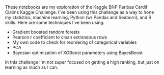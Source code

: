 These notebooks are my exploration of the Kaggle BNP Paribas Cardif Claims Kaggle Challenge. I've been using this challenge as a way to hone my statistics, machine learning, Python (w/ Pandas and Seaborn), and R skills. Here are some techniques I've been using:

- Gradient boosted random forests
- Pearson r coefficient to clean extraneous rows
- My own code to check for reordering of categorical variables
- PCA
- Bayesian optimization of XGBoost parameters using BayesBoost

In this challenge I'm not super focused on getting a high ranking, but just on learning as much as I can.
